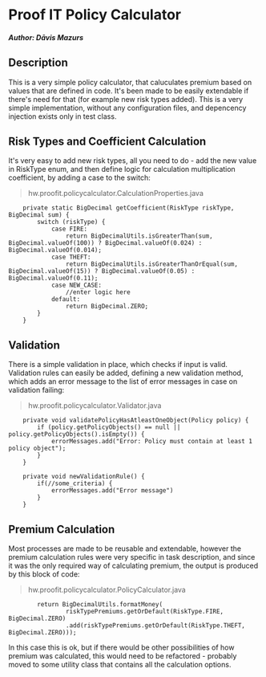 # Proof IT Policy Calculator
##### Author: Dāvis Mazurs

## Description

This is a very simple policy calculator, that caluculates premium based on values that are defined in code. It's been made to be easily extendable if there's need for that (for example new risk types added). This is a very simple implementation, without any configuration files, and depencency injection exists only in test class.

## Risk Types and Coefficient Calculation

It's very easy to add new risk types, all you need to do - add the new value in RiskType enum, and then define logic for calculation multiplication coefficient, by adding a case to the switch:
> hw.proofit.policycalculator.CalculationProperties.java
```
    private static BigDecimal getCoefficient(RiskType riskType, BigDecimal sum) {
        switch (riskType) {
            case FIRE:
                return BigDecimalUtils.isGreaterThan(sum, BigDecimal.valueOf(100)) ? BigDecimal.valueOf(0.024) : BigDecimal.valueOf(0.014);
            case THEFT:
                return BigDecimalUtils.isGreaterThanOrEqual(sum, BigDecimal.valueOf(15)) ? BigDecimal.valueOf(0.05) : BigDecimal.valueOf(0.11);
            case NEW_CASE:
                //enter logic here
            default:
                return BigDecimal.ZERO;
        }
    }
```

## Validation

There is a simple validation in place, which checks if input is valid. Validation rules can easily be added, defining a new validation method, which adds an error message to the list of error messages in case on validation failing:
> hw.proofit.policycalculator.Validator.java
```
    private void validatePolicyHasAtleastOneObject(Policy policy) {
        if (policy.getPolicyObjects() == null || policy.getPolicyObjects().isEmpty()) {
            errorMessages.add("Error: Policy must contain at least 1 policy object");
        }
    }
    
    private void newValidationRule() {
        if(//some_criteria) {
            errorMessages.add("Error message")
        }
    }
```

## Premium Calculation

Most processes are made to be reusable and extendable, however the premium calculation rules were very specific in task description, and since it was the only required way of calculating premium, the output is produced by this block of code:
> hw.proofit.policycalculator.PolicyCalculator.java
```
        return BigDecimalUtils.formatMoney(
                riskTypePremiums.getOrDefault(RiskType.FIRE, BigDecimal.ZERO)
                .add(riskTypePremiums.getOrDefault(RiskType.THEFT, BigDecimal.ZERO)));
```

In this case this is ok, but if there would be other possibilities of how premium was calculated, this would need to be refactored - probably moved to some utility class that contains all the calculation options.